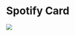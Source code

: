 <h1 class="center">Spotify Card</h1>
<img src="https://spotifycard.netlify.app/img/spotifycard.png">
